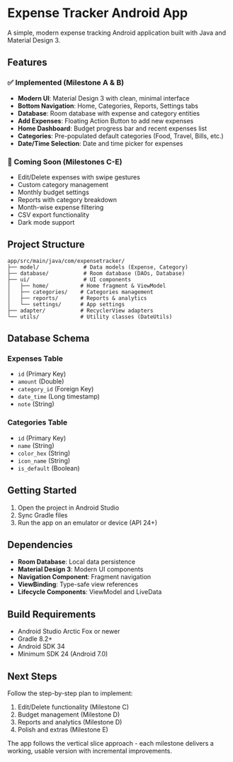 # Expense Tracker Android App

A simple, modern expense tracking Android application built with Java and Material Design 3.

## Features

### ✅ Implemented (Milestone A & B)
- **Modern UI**: Material Design 3 with clean, minimal interface
- **Bottom Navigation**: Home, Categories, Reports, Settings tabs
- **Database**: Room database with expense and category entities
- **Add Expenses**: Floating Action Button to add new expenses
- **Home Dashboard**: Budget progress bar and recent expenses list
- **Categories**: Pre-populated default categories (Food, Travel, Bills, etc.)
- **Date/Time Selection**: Date and time picker for expenses

### 🚧 Coming Soon (Milestones C-E)
- Edit/Delete expenses with swipe gestures
- Custom category management
- Monthly budget settings
- Reports with category breakdown
- Month-wise expense filtering
- CSV export functionality
- Dark mode support

## Project Structure

```
app/src/main/java/com/expensetracker/
├── model/              # Data models (Expense, Category)
├── database/           # Room database (DAOs, Database)
├── ui/                 # UI components
│   ├── home/          # Home fragment & ViewModel
│   ├── categories/    # Categories management
│   ├── reports/       # Reports & analytics
│   └── settings/      # App settings
├── adapter/           # RecyclerView adapters
└── utils/             # Utility classes (DateUtils)
```

## Database Schema

### Expenses Table
- `id` (Primary Key)
- `amount` (Double)
- `category_id` (Foreign Key)
- `date_time` (Long timestamp)
- `note` (String)

### Categories Table
- `id` (Primary Key)
- `name` (String)
- `color_hex` (String)
- `icon_name` (String)
- `is_default` (Boolean)

## Getting Started

1. Open the project in Android Studio
2. Sync Gradle files
3. Run the app on an emulator or device (API 24+)

## Dependencies

- **Room Database**: Local data persistence
- **Material Design 3**: Modern UI components
- **Navigation Component**: Fragment navigation
- **ViewBinding**: Type-safe view references
- **Lifecycle Components**: ViewModel and LiveData

## Build Requirements

- Android Studio Arctic Fox or newer
- Gradle 8.2+
- Android SDK 34
- Minimum SDK 24 (Android 7.0)

## Next Steps

Follow the step-by-step plan to implement:
1. Edit/Delete functionality (Milestone C)
2. Budget management (Milestone D)  
3. Reports and analytics (Milestone D)
4. Polish and extras (Milestone E)

The app follows the vertical slice approach - each milestone delivers a working, usable version with incremental improvements.